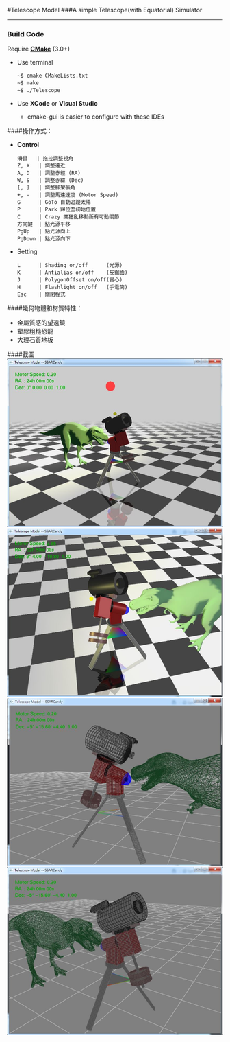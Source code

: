#Telescope Model
###A simple Telescope(with Equatorial) Simulator

---

### Build Code

Require [**CMake**](https://cmake.org/) (3.0+) 

- Use terminal

	```bash
	~$ cmake CMakeLists.txt
	~$ make 
	~$ ./Telescope
	```
- Use **XCode** or **Visual Studio**
  - cmake-gui is easier to configure with these IDEs



####操作方式：
- **Control**

	```
	滑鼠   | 拖拉調整視角                
	Z, X   | 調整遠近                    
	A, D   | 調整赤經 (RA)               
	W, S   | 調整赤緯 (Dec)              
	[, ]   | 調整腳架張角                
	+, -   | 調整馬達速度 (Motor Speed)  
	G      | GoTo 自動追蹤太陽           
	P      | Park 歸位至初始位置         
	C      | Crazy 瘋狂亂移動所有可動關節
	方向鍵  | 點光源平移                  
	PgUp   | 點光源向上                  
	PgDown | 點光源向下                  
	```

- Setting

	```
	L      | Shading on/off      (光源)  
	K      | Antialias on/off    (反鋸齒)
	J      | PolygonOffset on/off(實心)  
	H      | Flashlight on/off   (手電筒)
	Esc    | 關閉程式                    
	```

####幾何物體和材質特性：
- 金屬質感的望遠鏡
- 塑膠粗糙恐龍
- 大理石質地板

####截圖
![img](demo/demo1.JPG)
![img](demo/demo4.JPG)
![img](demo/demo3.JPG)
![img](demo/demo2.JPG)
